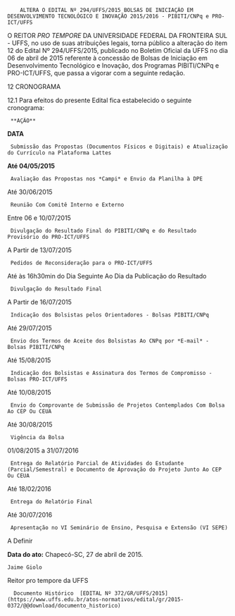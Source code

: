         ALTERA O EDITAL Nº 294/UFFS/2015 BOLSAS DE INICIAÇÃO EM DESENVOLVIMENTO TECNOLÓGICO E INOVAÇÃO 2015/2016 - PIBITI/CNPq e PRO-ICT/UFFS  

O REITOR *PRO TEMPORE* DA UNIVERSIDADE FEDERAL DA FRONTEIRA SUL - UFFS, no uso de suas atribuições legais, torna público a alteração do item 12 do Edital Nº 294/UFFS/2015, publicado no Boletim Oficial da UFFS no dia 06 de abril de 2015 referente à concessão de Bolsas de Iniciação em Desenvolvimento Tecnológico e Inovação, dos Programas PIBITI/CNPq e PRO-ICT/UFFS, que passa a vigorar com a seguinte redação.

 12 CRONOGRAMA

 12.1 Para efeitos do presente Edital fica estabelecido o seguinte cronograma:

     **AÇÃO** 

   **DATA** 

     Submissão das Propostas (Documentos Físicos e Digitais) e Atualização do Currículo na Plataforma Lattes 

   **Até 04/05/2015**

     Avaliação das Propostas nos *Campi* e Envio da Planilha à DPE 

   Até 30/06/2015 

     Reunião Com Comitê Interno e Externo 

   Entre 06 e 10/07/2015 

     Divulgação do Resultado Final do PIBITI/CNPq e do Resultado Provisório do PRO-ICT/UFFS

   A Partir de 13/07/2015 

     Pedidos de Reconsideração para o PRO-ICT/UFFS

   Até às 16h30min do Dia Seguinte Ao Dia da Publicação do Resultado 

     Divulgação do Resultado Final 

   A Partir de 16/07/2015 

     Indicação dos Bolsistas pelos Orientadores - Bolsas PIBITI/CNPq 

   Até 29/07/2015 

     Envio dos Termos de Aceite dos Bolsistas Ao CNPq por *E-mail* - Bolsas PIBITI/CNPq 

   Até 15/08/2015 

     Indicação dos Bolsistas e Assinatura dos Termos de Compromisso - Bolsas PRO-ICT/UFFS 

   Até 10/08/2015 

     Envio do Comprovante de Submissão de Projetos Contemplados Com Bolsa Ao CEP Ou CEUA 

   Até 30/08/2015 

     Vigência da Bolsa 

   01/08/2015 a 31/07/2016 

     Entrega do Relatório Parcial de Atividades do Estudante (Parcial/Semestral) e Documento de Aprovação do Projeto Junto Ao CEP Ou CEUA

   Até 18/02/2016 

     Entrega do Relatório Final 

   Até 30/07/2016 

     Apresentação no VI Seminário de Ensino, Pesquisa e Extensão (VI SEPE) 

   A Definir 

      

   **Data do ato:** Chapecó-SC, 27 de abril de 2015.   
 

    Jaime Giolo   
 Reitor pro tempore da UFFS 

      Documento Histórico  [EDITAL Nº 372/GR/UFFS/2015](https://www.uffs.edu.br/atos-normativos/edital/gr/2015-0372/@@download/documento_historico)     
      